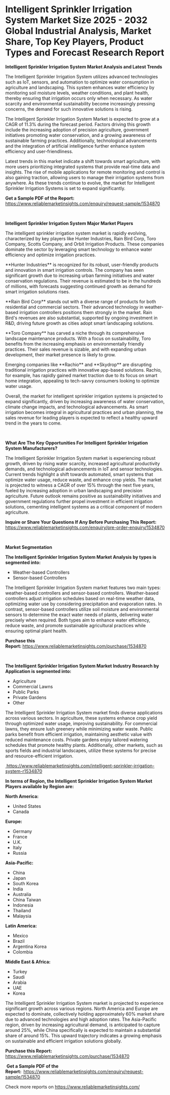 <p><h1>Intelligent Sprinkler Irrigation System Market Size 2025 - 2032 Global Industrial Analysis, Market Share, Top Key Players, Product Types and Forecast Research Report</h1></p><p><strong>Intelligent Sprinkler Irrigation System Market Analysis and Latest Trends</strong></p>
<p><p>The Intelligent Sprinkler Irrigation System utilizes advanced technologies such as IoT, sensors, and automation to optimize water consumption in agriculture and landscaping. This system enhances water efficiency by monitoring soil moisture levels, weather conditions, and plant health, thereby ensuring that irrigation occurs only when necessary. As water scarcity and environmental sustainability become increasingly pressing concerns, the demand for such innovative solutions is rising.</p><p>The Intelligent Sprinkler Irrigation System Market is expected to grow at a CAGR of 11.3% during the forecast period. Factors driving this growth include the increasing adoption of precision agriculture, government initiatives promoting water conservation, and a growing awareness of sustainable farming practices. Additionally, technological advancements and the integration of artificial intelligence further enhance system efficiency and user-friendliness.</p><p>Latest trends in this market indicate a shift towards smart agriculture, with more users prioritizing integrated systems that provide real-time data and insights. The rise of mobile applications for remote monitoring and control is also gaining traction, allowing users to manage their irrigation systems from anywhere. As these trends continue to evolve, the market for Intelligent Sprinkler Irrigation Systems is set to expand significantly.</p></p>
<p><strong>Get a Sample PDF of the Report:&nbsp;</strong> <a href="https://www.reliablemarketinsights.com/enquiry/request-sample/1534870?utm_campaign=2188&utm_medium=2&utm_source=Github&utm_content=ia&utm_term=11032025&utm_id=intelligent-sprinkler-irrigation-system">https://www.reliablemarketinsights.com/enquiry/request-sample/1534870</a></p>
<p>&nbsp;</p>
<p><strong>Intelligent Sprinkler Irrigation System Major Market Players</strong></p>
<p><p>The intelligent sprinkler irrigation system market is rapidly evolving, characterized by key players like Hunter Industries, Rain Bird Corp, Toro Company, Scotts Company, and Orbit Irrigation Products. These companies dominate the sector by leveraging smart technology to enhance water efficiency and optimize irrigation practices.</p><p>**Hunter Industries** is recognized for its robust, user-friendly products and innovation in smart irrigation controls. The company has seen significant growth due to increasing urban farming initiatives and water conservation regulations. Their revenue is estimated to be in the hundreds of millions, with forecasts suggesting continued growth as demand for smart irrigation solutions rises.</p><p>**Rain Bird Corp** stands out with a diverse range of products for both residential and commercial sectors. Their advanced technology in weather-based irrigation controllers positions them strongly in the market. Rain Bird's revenues are also substantial, supported by ongoing investment in R&D, driving future growth as cities adopt smart landscaping solutions.</p><p>**Toro Company** has carved a niche through its comprehensive landscape maintenance products. With a focus on sustainability, Toro benefits from the increasing emphasis on environmentally friendly practices. Their sales revenue is sizable, and with expanding urban development, their market presence is likely to grow.</p><p>Emerging companies like **Rachio** and **Skydrop** are disrupting traditional irrigation practices with innovative app-based solutions. Rachio, for example, has rapidly gained market traction due to its focus on smart home integration, appealing to tech-savvy consumers looking to optimize water usage.</p><p>Overall, the market for intelligent sprinkler irrigation systems is projected to expand significantly, driven by increasing awareness of water conservation, climate change impacts, and technological advancements. As smart irrigation becomes integral in agricultural practices and urban planning, the sales revenue for leading players is expected to reflect a healthy upward trend in the years to come.</p></p>
<p>&nbsp;</p>
<p><strong>What Are The Key Opportunities For Intelligent Sprinkler Irrigation System Manufacturers?</strong></p>
<p><p>The Intelligent Sprinkler Irrigation System market is experiencing robust growth, driven by rising water scarcity, increased agricultural productivity demands, and technological advancements in IoT and sensor technologies. Current trends highlight a shift towards automated, smart systems that optimize water usage, reduce waste, and enhance crop yields. The market is projected to witness a CAGR of over 15% through the next five years, fueled by increasing adoption in urban landscaping and precision agriculture. Future outlook remains positive as sustainability initiatives and government regulations further propel investment in efficient irrigation solutions, cementing intelligent systems as a critical component of modern agriculture.</p></p>
<p><strong>Inquire or Share Your Questions If Any Before Purchasing This Report:</strong> <a href="https://www.reliablemarketinsights.com/enquiry/pre-order-enquiry/1534870?utm_campaign=2188&utm_medium=2&utm_source=Github&utm_content=ia&utm_term=11032025&utm_id=intelligent-sprinkler-irrigation-system">https://www.reliablemarketinsights.com/enquiry/pre-order-enquiry/1534870</a></p>
<p>&nbsp;</p>
<p><strong>Market Segmentation</strong></p>
<p><strong>The Intelligent Sprinkler Irrigation System Market Analysis by types is segmented into:</strong></p>
<p><ul><li>Weather-based Controllers</li><li>Sensor-based Controllers</li></ul></p>
<p><p>The Intelligent Sprinkler Irrigation System market features two main types: weather-based controllers and sensor-based controllers. Weather-based controllers adjust irrigation schedules based on real-time weather data, optimizing water use by considering precipitation and evaporation rates. In contrast, sensor-based controllers utilize soil moisture and environmental sensors to determine the exact water needs of plants, delivering water precisely when required. Both types aim to enhance water efficiency, reduce waste, and promote sustainable agricultural practices while ensuring optimal plant health.</p></p>
<p><strong>Purchase this Report:&nbsp;</strong><a href="https://www.reliablemarketinsights.com/purchase/1534870?utm_campaign=2188&utm_medium=2&utm_source=Github&utm_content=ia&utm_term=11032025&utm_id=intelligent-sprinkler-irrigation-system">https://www.reliablemarketinsights.com/purchase/1534870</a></p>
<p>&nbsp;</p>
<p><strong>The Intelligent Sprinkler Irrigation System Market Industry Research by Application is segmented into:</strong></p>
<p><ul><li>Agriculture</li><li>Commercial Lawns</li><li>Public Parks</li><li>Private Gardens</li><li>Other</li></ul></p>
<p><p>The Intelligent Sprinkler Irrigation System market finds diverse applications across various sectors. In agriculture, these systems enhance crop yield through optimized water usage, improving sustainability. For commercial lawns, they ensure lush greenery while minimizing water waste. Public parks benefit from efficient irrigation, maintaining aesthetic value with reduced maintenance costs. Private gardens enjoy tailored watering schedules that promote healthy plants. Additionally, other markets, such as sports fields and industrial landscapes, utilize these systems for precise and resource-efficient irrigation.</p></p>
<p><a href="https://www.reliablemarketinsights.com/intelligent-sprinkler-irrigation-system-r1534870?utm_campaign=2188&utm_medium=2&utm_source=Github&utm_content=ia&utm_term=11032025&utm_id=intelligent-sprinkler-irrigation-system">&nbsp;https://www.reliablemarketinsights.com/intelligent-sprinkler-irrigation-system-r1534870</a></p>
<p><strong>In terms of Region, the Intelligent Sprinkler Irrigation System Market Players available by Region are:</strong></p>
<p>
    <p> <strong> North America: </strong>
        <ul>
            <li>United States</li>
            <li>Canada</li>
        </ul>
        </p> 
    <p> <strong> Europe: </strong>
        <ul>
            <li>Germany</li>
            <li>France</li>
            <li>U.K.</li>
            <li>Italy</li>
            <li>Russia</li>
        </ul>
        </p> 
    <p> <strong> Asia-Pacific: </strong>
        <ul>
            <li>China</li>
            <li>Japan</li>
            <li>South Korea</li>
            <li>India</li>
            <li>Australia</li>
            <li>China Taiwan</li>
            <li>Indonesia</li>
            <li>Thailand</li>
            <li>Malaysia</li>
        </ul>
        </p> 
    <p> <strong> Latin America: </strong>
        <ul>
            <li>Mexico</li>
            <li>Brazil</li>
            <li>Argentina Korea</li>
            <li>Colombia</li>
        </ul>
        </p> 
    <p> <strong> Middle East & Africa: </strong>
        <ul>
            <li>Turkey</li>
            <li>Saudi</li>
            <li>Arabia</li>
            <li>UAE</li>
            <li>Korea</li>
        </ul>
    </p>
    </p>
<p><p>The Intelligent Sprinkler Irrigation System market is projected to experience significant growth across various regions. North America and Europe are expected to dominate, collectively holding approximately 60% market share due to advanced technologies and high adoption rates. The Asia-Pacific region, driven by increasing agricultural demand, is anticipated to capture around 25%, while China specifically is expected to maintain a substantial share of around 15%. This upward trajectory indicates a growing emphasis on sustainable and efficient irrigation solutions globally.</p></p>
<p><strong>Purchase this Report: </strong><a href="https://www.reliablemarketinsights.com/purchase/1534870?utm_campaign=2188&utm_medium=2&utm_source=Github&utm_content=ia&utm_term=11032025&utm_id=intelligent-sprinkler-irrigation-system">https://www.reliablemarketinsights.com/purchase/1534870</a></p>
<p>&nbsp;<strong>Get a Sample PDF of the Report:&nbsp;&nbsp;</strong><a href="https://www.reliablemarketinsights.com/enquiry/request-sample/1534870?utm_campaign=2188&utm_medium=2&utm_source=Github&utm_content=ia&utm_term=11032025&utm_id=intelligent-sprinkler-irrigation-system">https://www.reliablemarketinsights.com/enquiry/request-sample/1534870</a></p>
<p><strong></strong></p>
<p>Check more reports on <a href="https://www.reliablemarketinsights.com/?utm_campaign=2188&utm_medium=2&utm_source=Github&utm_content=ia&utm_term=11032025&utm_id=intelligent-sprinkler-irrigation-system">https://www.reliablemarketinsights.com/</a></p>